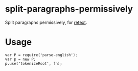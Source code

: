 split-paragraphs-permissively
=====
Split paragraphs permissively, for [retext](github.com/wooorm/retext).
# Usage
```
var P = require('parse-english');
var p = new P;
p.use('tokenizeRoot', fn);
```
